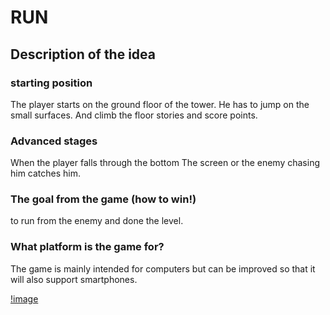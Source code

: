 # RUN

## Description of the idea

### starting position
The player starts on the ground floor of the tower. He has to jump on the small surfaces.
And climb the floor stories and score points.

### Advanced stages 
When the player falls through the bottom
The screen or the enemy chasing him catches him.

### The goal from the game (how to win!)
to run from the enemy and done the level.

### What platform is the game for?
The game is mainly intended for computers but can be improved so that it will also support smartphones.

[!image](![image](https://user-images.githubusercontent.com/74486538/138956012-e121e14e-3cc3-4213-89e8-a5e1bf252cda.gif))
